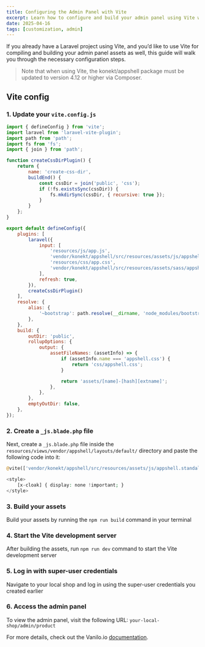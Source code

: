 ```yaml
---
title: Configuring the Admin Panel with Vite
excerpt: Learn how to configure and build your admin panel using Vite with Laravel.
date: 2025-04-16
tags: [customization, admin]
---
```


If you already have a Laravel project using Vite, and you’d like to use Vite for compiling and building your admin panel assets as well, this guide will walk you through the necessary configuration steps.

> Note that when using Vite, the konekt/appshell package must be updated to version 4.12 or higher via Composer.

## Vite config

### 1. Update your `vite.config.js`

```js
import { defineConfig } from 'vite';
import laravel from 'laravel-vite-plugin';
import path from 'path';
import fs from 'fs';
import { join } from 'path';

function createCssDirPlugin() {
    return {
        name: 'create-css-dir',
        buildEnd() {
            const cssDir = join('public', 'css');
            if (!fs.existsSync(cssDir)) {
                fs.mkdirSync(cssDir, { recursive: true });
            }
        }
    };
}

export default defineConfig({
    plugins: [
        laravel({
            input: [
                'resources/js/app.js',
                'vendor/konekt/appshell/src/resources/assets/js/appshell.standalone.esm.js',
                'resources/css/app.css',
                'vendor/konekt/appshell/src/resources/assets/sass/appshell.sass',
            ],
            refresh: true,
        }),
        createCssDirPlugin()
    ],
    resolve: {
        alias: {
            '~bootstrap': path.resolve(__dirname, 'node_modules/bootstrap'),
        },
    },
    build: {
        outDir: 'public',
        rollupOptions: {
            output: {
                assetFileNames: (assetInfo) => {
                    if (assetInfo.name === 'appshell.css') {
                        return 'css/appshell.css';
                    }

                    return 'assets/[name]-[hash][extname]';
                },
            },
        },
        emptyOutDir: false,
    },
});
```

### 2. Create a `_js.blade.php` file  
    
Next, create a `_js.blade.php` file inside the `resources/views/vendor/appshell/layouts/default/` directory and paste the following code into it:

```php
@vite(['vendor/konekt/appshell/src/resources/assets/js/appshell.standalone.esm.js'])

<style>
    [x-cloak] { display: none !important; }
</style>
```
   
### 3. Build your assets  
    
Build your assets by running the `npm run build` command in your terminal

### 4. Start the Vite development server  
    
After building the assets, run `npm run dev` command to start the Vite development server

### 5. Log in with super-user credentials  
    
Navigate to your local shop and log in using the super-user credentials you created earlier

### 6. Access the admin panel  
    
To view the admin panel, visit the following URL: `your-local-shop/admin/product`

For more details, check out the Vanilo.io [documentation](https://vanilo.io/docs/4.x/admin-installation).
